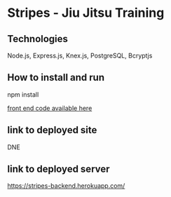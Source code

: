 # Stripes - Jiu Jitsu Training 
## Technologies
Node.js, Express.js, Knex.js, PostgreSQL, Bcryptjs

## How to install and run
npm install

[front end code available here](https://github.com/grantfogle/stipes-frontend)

## link to deployed site
DNE

## link to deployed server
https://stripes-backend.herokuapp.com/
